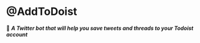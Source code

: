 # @AddToDoist

🤖 ***A Twitter bot that will help you save tweets and threads to your Todoist account***
